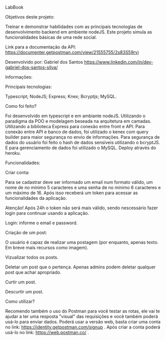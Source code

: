 LabBook

Objetivos deste projeto:

Treinar e demonstrar habilidades com as principais tecnologias de desenvolvimento backend em ambiente nodeJS. Este projeto simula as funcionalidades básicas de uma rede social.

Link para a documentação da API: https://documenter.getpostman.com/view/21555755/2s83S59rvj

Desenvolvido por: Gabriel dos Santos https://www.linkedin.com/in/dev-gabriel-dos-santos-silva/

Informações:

Principais tecnologias: 

Typescript;
NodeJS;
Express;
Knex;
Bcryptjs;
MySQL.

Como foi feito?

 Foi desenvolvido em typescript e em ambiante nodeJS.
 Utilizando o paradigma da POO e modelagem beseada na arquitetura em camadas. 
 Utilizando a biblioteca Express para conexão entre front e API.
 Para conexão entre API e banco de dados, foi utilizado o kenex com query builder para maior segurança no envio de informações.
 Para segurança de dados do usuário foi feito o hash de dados sensíveis utilizando o bcryptJS.
 E para gerenciamento de dados foi utilizado o MySQL.
 Deploy através do heroku.

Funcionalidades:

 Criar conta:
 
 Para se cadastrar deve ser informado um email num formato válido,
 um nome de no mínimo 5 caracteres e uma senha de no mínimo 6 caracteres e um máximo de 16. 
 Após isso receberá um token para acessar as funcionalidades da aplicação. 

 Atenção! Após 24h o token não será mais válido, sendo nescessário fazer login para continuar usando a aplicação.

 Login: informe o email e password.

 Criação de um post:

 O usuário é capaz de realizar uma postagem (por enquanto, apenas texto. Em breve mais recursos como imagem).

 Vizualizar todos os posts.

 Deletar um post que o pertença. Apenas admins podem deletar qualquer post que achar apropriado.

 Curtir um post.
 
 Descurtir um post.
 
 Como utilizar?
 
 Recomendo também o uso do Postman para você testar as rotas, ele vai te ajudar a ter uma resposta "visual" das requisições e você também poderá usá-lo para enviar dados.
 Poderá usar a versão web, basta criar uma conta no link: https://identity.getpostman.com/signup . Após criar a conta poderá usá-lo no link: https://web.postman.co/ .
